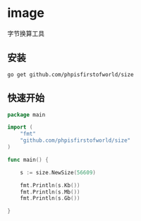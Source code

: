 # image

字节换算工具

## 安装
```shell
go get github.com/phpisfirstofworld/size
```

## 快速开始
```go
package main

import (
	"fmt"
	"github.com/phpisfirstofworld/size"
)

func main() {

	s := size.NewSize(56609)

	fmt.Println(s.Kb())
	fmt.Println(s.Mb())
	fmt.Println(s.Gb())

}
```